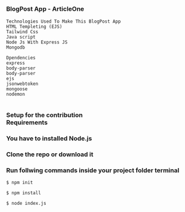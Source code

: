 #  <h3> BlogPost App - ArticleOne </h3>


```
Technologies Used To Make This BlogPost App
HTML Templeting (EJS)
Tailwind Css
Java script
Node Js With Express JS
Mongodb
```

```
Dpendencies
express
body-parser
body-parser
ejs
jsonwebtoken
mongoose
nodemon
```

#  <h3> Setup for the contribution <br> Requirements <h3>

<h3> You have to installed Node.js </h3>

<h3> Clone the repo or download it </h3>
<h3> Run follwing commands inside your project folder terminal </h3>

```
$ npm init
```

```
$ npm install
```

```
$ node index.js
```






 
